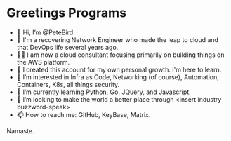 # Greetings Programs

- 👋  Hi, I’m @PeteBird.
- 🥷  I'm a recovering Network Engineer who made the leap to cloud and that DevOps life several years ago.
- 👷‍♂️  I am now a cloud consultant focusing primarily on building things on the AWS platform.
- 🤔  I created this account for my own personal growth. I'm here to learn.
- 👀  I’m interested in Infra as Code, Networking (of course), Automation, Containers, K8s, all things security.
- 🌱  I’m currently learning Python, Go, JQuery, and Javascript.
- 💞️  I’m looking to make the world a better place through \<insert industry buzzword-speak\>
- 📫  How to reach me: GitHub, KeyBase, Matrix.

Namaste.

<!---
petebird/Petecaylent is a ✨ special ✨ repository because its `README.md` (this file) appears on your GitHub profile.
You can click the Preview link to take a look at your changes.
--->
